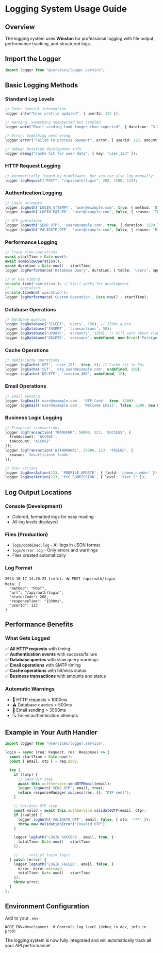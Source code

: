 # Logging System Usage Guide

## Overview
The logging system uses **Winston** for professional logging with file output, performance tracking, and structured logs.

## Import the Logger
```typescript
import logger from "@services/logger.service";
```

## Basic Logging Methods

### Standard Log Levels
```typescript
// Info: General information
logger.info("User profile updated", { userId: 123 });

// Warning: Something unexpected but handled
logger.warn("Email sending took longer than expected", { duration: "3.2s" });

// Error: Something went wrong
logger.error("Failed to process payment", error, { userId: 123, amount: 5000 });

// Debug: Detailed development info
logger.debug("Cache hit for user data", { key: "user_123" });
```

### HTTP Request Logging
```typescript
// Automatically logged by middleware, but you can also log manually:
logger.logRequest("POST", "/api/auth/login", 200, 1500, 123);
```

### Authentication Logging
```typescript
// Login attempts
logger.logAuth('LOGIN_ATTEMPT', 'user@example.com', true, { method: 'OTP' });
logger.logAuth('LOGIN_FAILED', 'user@example.com', false, { reason: 'Invalid OTP' });

// OTP operations
logger.logAuth('SEND_OTP', 'user@example.com', true, { duration: 3200 });
logger.logAuth('VALIDATE_OTP', 'user@example.com', false, { reason: 'Expired' });
```

### Performance Logging
```typescript
// Track slow operations
const startTime = Date.now();
await someSlowOperation();
const duration = Date.now() - startTime;
logger.logPerformance('Database Query', duration, { table: 'users', operation: 'SELECT' });

// Or use timing
console.time('operation'); // Still works for development
// ... operation
console.timeEnd('operation');
logger.logPerformance('Custom Operation', Date.now() - startTime);
```

### Database Operations
```typescript
// Database queries
logger.logDatabase('SELECT', 'users', 150); // 150ms query
logger.logDatabase('INSERT', 'transactions', 50);
logger.logDatabase('UPDATE', 'accounts', 1200); // Will warn about slow query
logger.logDatabase('DELETE', 'sessions', undefined, new Error('Foreign key constraint'));
```

### Cache Operations
```typescript
// Redis/Cache operations
logger.logCache('GET', 'user_123', true, 5); // Cache hit in 5ms
logger.logCache('SET', 'otp_user@example.com', undefined, 220);
logger.logCache('DELETE', 'session_456', undefined, 12);
```

### Email Operations
```typescript
// Email sending
logger.logEmail('user@example.com', 'OTP Code', true, 3200);
logger.logEmail('user@example.com', 'Welcome Email', false, 5000, new Error('SMTP timeout'));
```

### Business Logic Logging
```typescript
// Financial transactions
logger.logTransaction('TRANSFER', 50000, 123, 'SUCCESS', { 
  fromAccount: 'ACC001', 
  toAccount: 'ACC002' 
});
logger.logTransaction('WITHDRAWAL', 25000, 123, 'FAILED', { 
  reason: 'Insufficient funds' 
});

// User actions
logger.logUserAction(123, 'PROFILE_UPDATE', { field: 'phone_number' });
logger.logUserAction(123, 'KYC_SUBMISSION', { level: 'tier_2' });
```

## Log Output Locations

### Console (Development)
- Colored, formatted logs for easy reading
- All log levels displayed

### Files (Production)
- `logs/combined.log` - All logs in JSON format
- `logs/error.log` - Only errors and warnings
- Files created automatically

### Log Format
```
2024-10-17 14:30:25 [info]: 📥 POST /api/auth/login
Meta: {
  "method": "POST",
  "url": "/api/auth/login", 
  "statusCode": 200,
  "responseTime": "1500ms",
  "userId": 123
}
```

## Performance Benefits

### What Gets Logged
✅ **All HTTP requests** with timing  
✅ **Authentication events** with success/failure  
✅ **Database queries** with slow query warnings  
✅ **Email operations** with SMTP timing  
✅ **Cache operations** with hit/miss status  
✅ **Business transactions** with amounts and status  

### Automatic Warnings
- 🐌 HTTP requests > 1000ms
- ⚠️ Database queries > 500ms  
- 📧 Email sending > 3000ms
- 🔍 Failed authentication attempts

## Example in Your Auth Handler
```typescript
import logger from "@services/logger.service";

login = async (req: Request, res: Response) => {
  const startTime = Date.now();
  const { email, otp } = req.body;

  try {
    if (!otp) {
      // Send OTP step
      await this.authService.sendOTPEmail(email);
      logger.logAuth('SEND_OTP', email, true);
      return responseManager.success(res, {}, "OTP sent");
    }

    // Validate OTP step  
    const valid = await this.authService.validateOTP(email, otp);
    if (!valid) {
      logger.logAuth('VALIDATE_OTP', email, false, { otp: '***' });
      throw new ValidationError("Invalid OTP");
    }

    logger.logAuth('LOGIN_SUCCESS', email, true, { 
      totalTime: Date.now() - startTime 
    });

    // ... rest of login logic
  } catch (error) {
    logger.logAuth('LOGIN_FAILED', email, false, { 
      error: error.message,
      totalTime: Date.now() - startTime 
    });
    throw error;
  }
};
```

## Environment Configuration
Add to your `.env`:
```env
NODE_ENV=development  # Controls log level (debug in dev, info in prod)
```

The logging system is now fully integrated and will automatically track all your API performance!